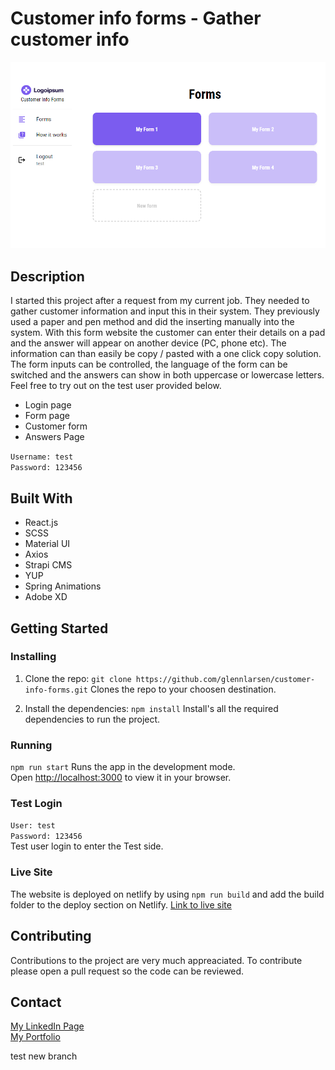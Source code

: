 # Customer info forms - Gather customer info

![screenshot](src/images/screenshot.png)

## Description

I started this project after a request from my current job. They needed to gather customer information and input this in their system. They previously used a paper and pen method and did the inserting manually into the system. With this form website the customer can enter their details on a pad and the answer will appear on another device (PC, phone etc). The information can than easily be copy / pasted with a one click copy solution. The form inputs can be controlled, the language of the form can be switched and the answers can show in both uppercase or lowercase letters. Feel free to try out on the test user provided below.

- Login page
- Form page
- Customer form
- Answers Page

`Username: test`\
`Password: 123456`

## Built With

- React.js
- SCSS
- Material UI
- Axios
- Strapi CMS
- YUP
- Spring Animations
- Adobe XD

## Getting Started

### Installing

1. Clone the repo:
   `git clone https://github.com/glennlarsen/customer-info-forms.git`
   Clones the repo to your choosen destination.

2. Install the dependencies:
   `npm install`
   Install's all the required dependencies to run the project.

### Running

`npm run start`
Runs the app in the development mode.\
Open [http://localhost:3000](http://localhost:3000) to view it in your browser.

### Test Login

`User: test`\
`Password: 123456`\
Test user login to enter the Test side.

### Live Site

The website is deployed on netlify by using `npm run build` and add the build folder to the deploy section on Netlify.
[Link to live site](https://ubiquitous-bombolone-37e3ed.netlify.app/)

## Contributing

Contributions to the project are very much appreaciated. To contribute please open a pull request so the code can be reviewed.

## Contact

[My LinkedIn Page](https://www.linkedin.com/in/glenn-larsen-288173242/)\
[My Portfolio](https://glennportfolio.site)

test new branch
